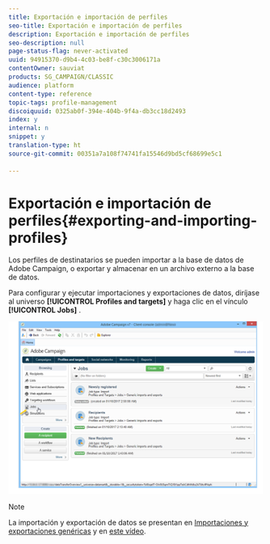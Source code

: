 ```yaml
---
title: Exportación e importación de perfiles
seo-title: Exportación e importación de perfiles
description: Exportación e importación de perfiles
seo-description: null
page-status-flag: never-activated
uuid: 94915370-d9b4-4c03-be8f-c30c3006171a
contentOwner: sauviat
products: SG_CAMPAIGN/CLASSIC
audience: platform
content-type: reference
topic-tags: profile-management
discoiquuid: 0325ab0f-394e-404b-9f4a-db3cc18d2493
index: y
internal: n
snippet: y
translation-type: ht
source-git-commit: 00351a7a108f74741fa15546d9bd5cf68699e5c1

---
```



# Exportación e importación de perfiles{#exporting-and-importing-profiles}

Los perfiles de destinatarios se pueden importar a la base de datos de Adobe Campaign, o exportar y almacenar en un archivo externo a la base de datos.

Para configurar y ejecutar importaciones y exportaciones de datos, diríjase al universo **[!UICONTROL Profiles and targets]** y haga clic en el vínculo **[!UICONTROL Jobs]** .

![](assets/s_ncs_user_interface_import_link.png)

>[!NOTE]
>
>La importación y exportación de datos se presentan en [Importaciones y exportaciones genéricas](../../platform/using/generic-imports-and-exports.md) y en [este vídeo](https://docs.adobe.com/content/help/en/campaign-learn/campaign-classic-tutorials/getting-started/importing-profiles.html).

